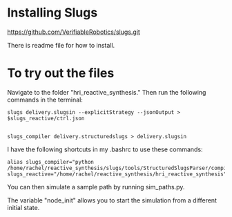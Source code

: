 # Installing Slugs

https://github.com/VerifiableRobotics/slugs.git

There is readme file for how to install.

# To try out the files 
Navigate to the folder "hri_reactive_synthesis." Then run the following commands in the terminal:


```
slugs delivery.slugsin --explicitStrategy --jsonOutput > $slugs_reactive/ctrl.json


slugs_compiler delivery.structuredslugs > delivery.slugsin

```

I have the following shortcuts in my .bashrc to use these commands:
```
alias slugs_compiler="python /home/rachel/reactive_synthesis/slugs/tools/StructuredSlugsParser/compiler.py"
slugs_reactive="/home/rachel/reactive_synthesis/hri_reactive_synthesis"
```

You can then simulate a sample path by running sim_paths.py.

The variable "node_init" allows you to start the simulation from a different initial state. 
